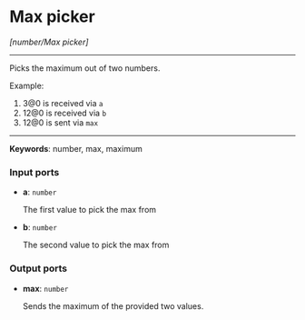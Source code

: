# Max picker

_[number/Max picker]_

---

Picks the maximum out of two numbers.  
  
Example:  
  
1. 3@0 is received via `a`  
2. 12@0 is received via `b`  
3. 12@0 is sent via `max`  

---

__Keywords__: number, max, maximum

### Input ports

* __a__: ` number `

    The first value to pick the max from  


* __b__: ` number `

    The second value to pick the max from  

### Output ports

* __max__: ` number `

    Sends the maximum of the provided two values.  

